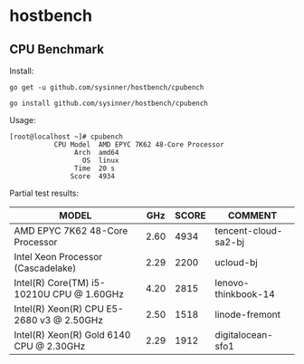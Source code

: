 # hostbench



## CPU Benchmark

Install:

``` shell
go get -u github.com/sysinner/hostbench/cpubench

go install github.com/sysinner/hostbench/cpubench
```

Usage:

``` shell
[root@localhost ~]# cpubench
           CPU Model  AMD EPYC 7K62 48-Core Processor
                Arch  amd64
                  OS  linux
                Time  20 s
               Score  4934
```

Partial test results:

| MODEL                                     | GHz  | SCORE | COMMENT              |
|-------------------------------------------|------|-------|----------------------|
| AMD EPYC 7K62 48-Core Processor           | 2.60 | 4934  | tencent-cloud-sa2-bj |
| Intel Xeon Processor (Cascadelake)        | 2.29 | 2200  | ucloud-bj            |
| Intel(R) Core(TM) i5-10210U CPU @ 1.60GHz | 4.20 | 2815  | lenovo-thinkbook-14  |
| Intel(R) Xeon(R) CPU E5-2680 v3 @ 2.50GHz | 2.50 | 1518  | linode-fremont       |
| Intel(R) Xeon(R) Gold 6140 CPU @ 2.30GHz  | 2.29 | 1912  | digitalocean-sfo1    |

